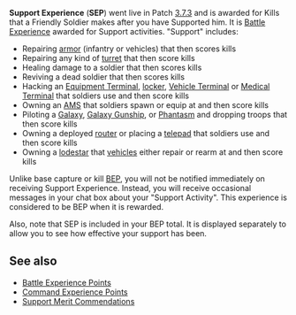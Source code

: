 **Support Experience** (**SEP**) went live in Patch [3.7.3](../patches/3.7.3.md)
and is awarded for Kills that a Friendly Soldier makes after you have Supported
him. It is [Battle Experience](Battle_Experience_Points.md) awarded for Support
activities. "Support" includes:

- Repairing [armor](../armor/index.md) (infantry or vehicles) that then
  scores kills
- Repairing any kind of [turret](Turret.md) that then score kills
- Healing damage to a soldier that then scores kills
- Reviving a dead soldier that then scores kills
- Hacking an [Equipment Terminal](../items/Equipment_Terminal.md),
  [locker](../items/Lockers.md),
  [Vehicle Terminal](../locations/Vehicle_Terminal.md) or
  [Medical Terminal](../items/Medical_Terminal.md) that soldiers use and then
  score kills
- Owning an [AMS](../vehicles/Advanced_Mobile_Station.md) that soldiers spawn or
  equip at and then score kills
- Piloting a [Galaxy](../vehicles/Galaxy.md),
  [Galaxy Gunship](../vehicles/Galaxy_Gunship.md), or
  [Phantasm](../vehicles/Phantasm.md) and dropping troops that then score kills
- Owning a deployed [router](../vehicles/Router.md) or placing a
  [telepad](../weapons/Telepad.md) that soldiers use and then score kills
- Owning a [lodestar](../vehicles/Lodestar.md) that
  [vehicles](../vehicles/Vehicle.md) either repair or rearm at and then score
  kills

Unlike base capture or kill [BEP](Battle_Experience_Points.md), you will not be
notified immediately on receiving Support Experience. Instead, you will receive
occasional messages in your chat box about your "Support Activity". This
experience is considered to be BEP when it is rewarded.

Also, note that SEP is included in your BEP total. It is displayed separately to
allow you to see how effective your support has been.

## See also

- [Battle Experience Points](Battle_Experience_Points.md)
- [Command Experience Points](Command_Experience_Points.md)
- [Support Merit Commendations](../merits/Support_Merit_Commendations.md)
